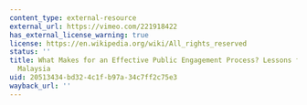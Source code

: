 ```yaml
---
content_type: external-resource
external_url: https://vimeo.com/221918422
has_external_license_warning: true
license: https://en.wikipedia.org/wiki/All_rights_reserved
status: ''
title: What Makes for an Effective Public Engagement Process? Lessons from Penang,
  Malaysia
uid: 20513434-bd32-4c1f-b97a-34c7ff2c75e3
wayback_url: ''
---
```

